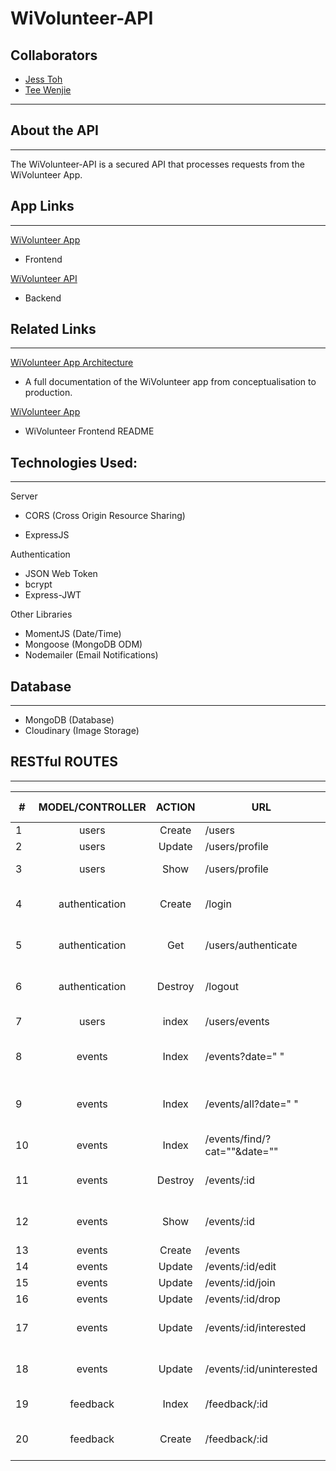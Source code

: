 # WiVolunteer-API

## Collaborators

- [Jess Toh](https://github.com/jesstoh/)
- [Tee Wenjie](https://github.com/wenjietee/)

---

## About the API

---

The WiVolunteer-API is a secured API that processes requests from the WiVolunteer App.

## App Links

---

[WiVolunteer App](https://wivolunteer.herokuapp.com/)

- Frontend

[WiVolunteer API](https://wivolunteer-api.herokuapp.com/)

- Backend

## Related Links

---

[WiVolunteer App Architecture](https://github.com/jesstoh/wivolunteer-app)

- A full documentation of the WiVolunteer app from conceptualisation to production.

[WiVolunteer App](https://github.com/jesstoh/wivolunteer)

- WiVolunteer Frontend README

## Technologies Used:

---

Server

- CORS (Cross Origin Resource Sharing)

- ExpressJS

Authentication

- JSON Web Token
- bcrypt
- Express-JWT

Other Libraries

- MomentJS (Date/Time)
- Mongoose (MongoDB ODM)
- Nodemailer (Email Notifications)

## Database

---

- MongoDB (Database)
- Cloudinary (Image Storage)

## RESTful ROUTES

---

| #   | MODEL/CONTROLLER | ACTION  | URL                          | HTTP VERB | DESCRIPTION                                                    |
| --- | :--------------: | :-----: | ---------------------------- | :-------: | -------------------------------------------------------------- |
| 1   |      users       | Create  | /users                       |   POST    | Create new user                                                |
| 2   |      users       | Update  | /users/profile               |    PUT    | Update User profile                                            |
| 3   |      users       |  Show   | /users/profile               |    GET    | Getting user profile data                                      |
| 4   |  authentication  | Create  | /login                       |   POST    | New login with sending json web token to front-end             |
| 5   |  authentication  |   Get   | /users/authenticate          |    GET    | Route to authenticate when componentDidMount                   |
| 6   |  authentication  | Destroy | /logout                      |  DELETE   | Logout - remove local storage json token                       |
| 7   |      users       |  index  | /users/events                |    GET    | Event repo for current user                                    |
| 8   |      events      |  Index  | /events?date=" "             |    GET    | Show events of intererest with start date as Date.now()        |
| 9   |      events      |  Index  | /events/all?date=" "         |    GET    | Show all events starting from this date, all cat or search cat |
| 10  |      events      |  Index  | /events/find/?cat=""&date="" |    GET    | Filter Events for search                                       |
| 11  |      events      | Destroy | /events/:id                  |  DELETE   | Delete event if no user join or show interest                  |
| 12  |      events      |  Show   | /events/:id                  |    GET    | Show individual event page based on event status               |
| 13  |      events      | Create  | /events                      |   POST    | Create a new event                                             |
| 14  |      events      | Update  | /events/:id/edit             |    PUT    | Update event details                                           |
| 15  |      events      | Update  | /events/:id/join             |    PUT    | Add participant                                                |
| 16  |      events      | Update  | /events/:id/drop             |    PUT    | Remove participant                                             |
| 17  |      events      | Update  | /events/:id/interested       |    PUT    | Add participant to event interested array                      |
| 18  |      events      | Update  | /events/:id/uninterested     |    PUT    | Remove participant from event interested array                 |
| 19  |     feedback     |  Index  | /feedback/:id                |    GET    | Fetch feedback info for the event                              |
| 20  |     feedback     | Create  | /feedback/:id                |   POST    | Create a new feedback for the event                            |
